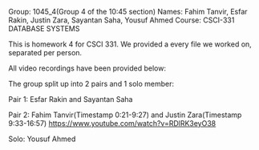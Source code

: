 Group: 1045_4(Group 4 of the 10:45 section)
Names: Fahim Tanvir, Esfar Rakin, Justin Zara, Sayantan Saha, Yousuf Ahmed
Course: CSCI-331 DATABASE SYSTEMS

This is homework 4 for CSCI 331. We provided a every file we worked on, separated per person. 

All video recordings have been provided below:


The group split up into 2 pairs and 1 solo member:


Pair 1: Esfar Rakin and Sayantan Saha

Pair 2: Fahim Tanvir(Timestamp 0:21-9:27) and Justin Zara(Timestamp 9:33-16:57)
https://www.youtube.com/watch?v=RDlRK3eyO38

Solo: Yousuf Ahmed

